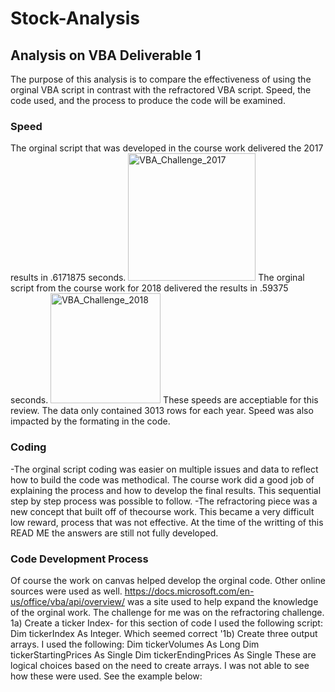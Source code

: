 # Stock-Analysis
## Analysis on VBA Deliverable 1
  The purpose of this analysis is to compare the effectiveness of using the orginal VBA script in contrast with the refractored VBA script.
  Speed, the code used, and the process to produce the code will be examined. 
### Speed 
  The orginal script that was developed in the course work delivered the 2017 results in .6171875 seconds. 
  <img width="204" alt="VBA_Challenge_2017" src="https://user-images.githubusercontent.com/90878901/135952134-9ae288f1-bedd-4f98-ad55-fbb0e2da636e.png">
  The orginal script from the course work for 2018 delivered the results in .59375 seconds. 
  <img width="176" alt="VBA_Challenge_2018" src="https://user-images.githubusercontent.com/90878901/135952222-65603cc1-b15f-4762-b0fb-02f52eb09c7f.png">
These speeds are acceptiable for this review. The data only contained 3013 rows for each year. Speed was also impacted by the formating in the code. 
### Coding
-The orginal script coding was easier on multiple issues and data to reflect how to build the code was methodical. The course work did a good job of explaining the process and how to develop the final results. This sequential step by step process was possible to follow. 
-The refractoring piece was a new concept that built off of thecourse work. This became a very difficult low reward, process that was not effective. At the time of the writting of this READ ME the answers are still not fully developed.  
 ### Code Development Process
 Of course the work on canvas helped develop the orginal code. Other online sources were used as well. https://docs.microsoft.com/en-us/office/vba/api/overview/ was a site used to help expand the knowledge of the orginal work. 
 The challenge for me was on the refractoring challenge. 
  1a) Create a ticker Index- for this section of code I used the following script: 
    Dim tickerIndex As Integer. Which seemed correct
  '1b) Create three output arrays. I used the following:
     Dim tickerVolumes As Long
	   Dim tickerStartingPrices As Single
	   Dim tickerEndingPrices As Single
     These are logical choices based on the need to create arrays. I was not able to see how these were used. See the example below: 
     
